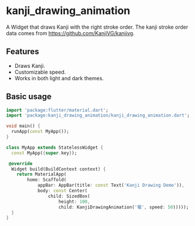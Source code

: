 # kanji_drawing_animation

A Widget that draws Kanji with the right stroke order. The kanji stroke order data comes from <https://github.com/KanjiVG/kanjivg>.

## Features

- Draws Kanji.
- Customizable speed.
- Works in both light and dark themes.

## Basic usage

```dart
import 'package:flutter/material.dart';
import 'package:kanji_drawing_animation/kanji_drawing_animation.dart';

void main() {
  runApp(const MyApp());
}

class MyApp extends StatelessWidget {
  const MyApp({super.key});

 @override
  Widget build(BuildContext context) {
    return MaterialApp(
        home: Scaffold(
            appBar: AppBar(title: const Text('Kanji Drawing Demo')),
            body: const Center(
                child: SizedBox(
                    height: 100,
                    child: KanjiDrawingAnimation('電', speed: 50)))));
  }
}
```
